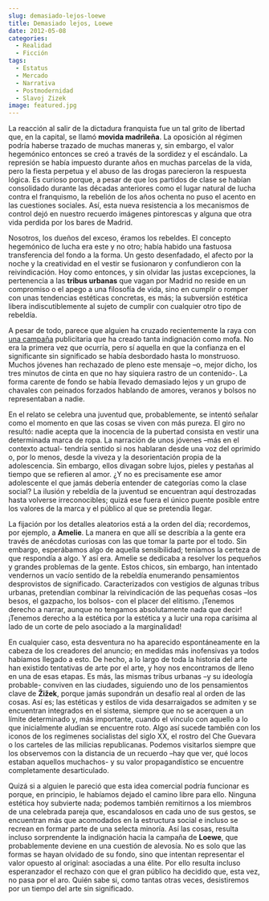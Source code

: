 ```yaml
---
slug: demasiado-lejos-loewe
title: Demasiado lejos, Loewe
date: 2012-05-08
categories:
  - Realidad
  - Ficción
tags:
  - Estatus
  - Mercado
  - Narrativa
  - Postmodernidad
  - Slavoj Zizek
image: featured.jpg
---
```


La reacción al salir de la dictadura franquista fue un tal grito de libertad
que, en la capital, se llamó **movida madrileña**. La oposición al régimen
podría haberse trazado de muchas maneras y, sin embargo, el valor hegemónico
entonces se creó a través de la sordidez y el escándalo. La represión se había
impuesto durante años en muchas parcelas de la vida, pero la fiesta perpetua y
el abuso de las drogas parecieron la respuesta lógica. Es curioso porque, a
pesar de que los partidos de clase se habían consolidado durante las décadas
anteriores como el lugar natural de lucha contra el franquismo, la rebelión de
los años ochenta no puso el acento en las cuestiones sociales. Así, esta nueva
resistencia a los mecanismos de control dejó en nuestro recuerdo imágenes
pintorescas y alguna que otra vida perdida por los bares de Madrid.

 Nosotros, los dueños del exceso, éramos los rebeldes. El concepto hegemónico de
 lucha era este y no otro; había habido una fastuosa transferencia del fondo a
 la forma. Un gesto desenfadado, el afecto por la noche y la creatividad en el
 vestir se fusionaron y confundieron con la reivindicación. Hoy como entonces, y
 sin olvidar las justas excepciones, la pertenencia a las **tribus urbanas** que
 vagan por Madrid no reside en un compromiso o el apego a una filosofía de vida,
 sino en cumplir o romper con unas tendencias estéticas concretas, es más; la
 subversión estética libera indiscutiblemente al sujeto de cumplir con cualquier
 otro tipo de rebeldía.

 A pesar de todo, parece que alguien ha cruzado recientemente la raya con [una
 campaña](http://www.youtube.com/watch?v=UUWFWJ9fRoo) publicitaria que ha creado
 tanta indignación como mofa. No era la primera vez que ocurría, pero sí aquella
 en que la confianza en el significante sin significado se había desbordado
 hasta lo monstruoso. Muchos jóvenes han rechazado de pleno este mensaje –o,
 mejor dicho, los tres minutos de cinta en que no hay siquiera rastro de un
 contenido-. La forma carente de fondo se había llevado demasiado lejos y un
 grupo de chavales con peinados forzados hablando de amores, veranos y bolsos no
 representaban a nadie.

 En el relato se celebra una juventud que, probablemente, se intentó señalar
 como el momento en que las cosas se viven con más pureza. El giro no resultó:
 nadie acepta que la inocencia de la pubertad consista en vestir una determinada
 marca de ropa. La narración de unos jóvenes –más en el contexto actual- tendría
 sentido si nos hablaran desde una voz del oprimido o, por lo menos, desde la
 viveza y la desorientación propia de la adolescencia. Sin embargo, ellos
 divagan sobre lujos, pieles y pestañas al tiempo que se refieren al amor. ¿Y no
 es precisamente ese amor adolescente el que jamás debería entender de
 categorías como la clase social? La ilusión y rebeldía de la juventud se
 encuentran aquí destrozadas hasta volverse irreconocibles; quizá ese fuera el
 único puente posible entre los valores de la marca y el público al que se
 pretendía llegar.

 La fijación por los detalles aleatorios está a la orden del día; recordemos,
 por ejemplo, a **Amelie**. La manera en que allí se describía a la gente era
 través de anécdotas curiosas con las que tomar la parte por el todo. Sin
 embargo, esperábamos algo de aquella sensibilidad; teníamos la certeza de que
 respondía a algo. Y así era. Amelie se dedicaba a resolver los pequeños y
 grandes problemas de la gente. Estos chicos, sin embargo, han intentado
 vendernos un vacío sentido de la rebeldía enumerando pensamientos desprovistos
 de significado. Caracterizados con vestigios de algunas tribus urbanas,
 pretendían combinar la reivindicación de las pequeñas cosas –los besos, el
 gazpacho, los bolsos- con el placer del elitismo. ¡Tenemos derecho a narrar,
 aunque no tengamos absolutamente nada que decir! ¡Tenemos derecho a la estética
 por la estética y a lucir una ropa carísima al lado de un corte de pelo
 asociado a la marginalidad!

 En cualquier caso, esta desventura no ha aparecido espontáneamente en la cabeza
 de los creadores del anuncio; en medidas más inofensivas ya todos habíamos
 llegado a esto. De hecho, a lo largo de toda la historia del arte han existido
 tentativas de arte por el arte, y hoy nos encontramos de lleno en una de esas
 etapas. Es más, las mismas tribus urbanas –y su ideología probable- conviven en
 las ciudades, siguiendo uno de los pensamientos clave de **Žižek**, porque
 jamás supondrán un desafío real al orden de las cosas. Así es; las estéticas y
 estilos de vida desarraigados se admiten y se encuentran integrados en el
 sistema, siempre que no se acerquen a un límite determinado y, más importante,
 cuando el vínculo con aquello a lo que inicialmente aludían se encuentre roto.
 Algo así sucede también con los iconos de los regímenes socialistas del siglo
 XX, el rostro del Che Guevara o los carteles de las milicias republicanas.
 Podemos visitarlos siempre que los observemos con la distancia de un recuerdo
 –hay que ver, qué locos estaban aquellos muchachos- y su valor propagandístico
 se encuentre completamente desarticulado.

 Quizá si a alguien le pareció que esta idea comercial podría funcionar es
 porque, en principio, le habíamos dejado el camino libre para ello. Ninguna
 estética hoy subvierte nada; podemos también remitirnos a los miembros de una
 celebrada pareja que, escandalosos en cada uno de sus gestos, se encuentran más
 que acomodados en la estructura social e incluso se recrean en formar parte de
 una selecta minoría. Así las cosas, resulta incluso sorprendente la indignación
 hacia la campaña de **Loewe**, que probablemente deviene en una cuestión de
 alevosía. No es solo que las formas se hayan olvidado de su fondo, sino que
 intentan representar el valor opuesto al original: asociadas a una élite. Por
 ello resulta incluso esperanzador el rechazo con que el gran público ha
 decidido que, esta vez, no pasa por el aro. Quién sabe si, como tantas otras
 veces, desistiremos por un tiempo del arte sin significado.
